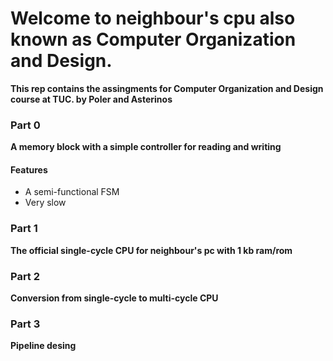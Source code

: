 # Welcome to neighbour's cpu also known as Computer Organization and Design.


**This rep contains the assingments for Computer Organization and Design course at TUC.
by Poler and Asterinos**


### Part 0

**A memory block with a simple controller for reading and writing**

#### Features
- A semi-functional FSM
- Very slow


### Part 1

**The official single-cycle CPU for neighbour's pc with 1 kb ram/rom**

### Part 2

**Conversion from single-cycle to multi-cycle CPU**

### Part 3

**Pipeline desing**
